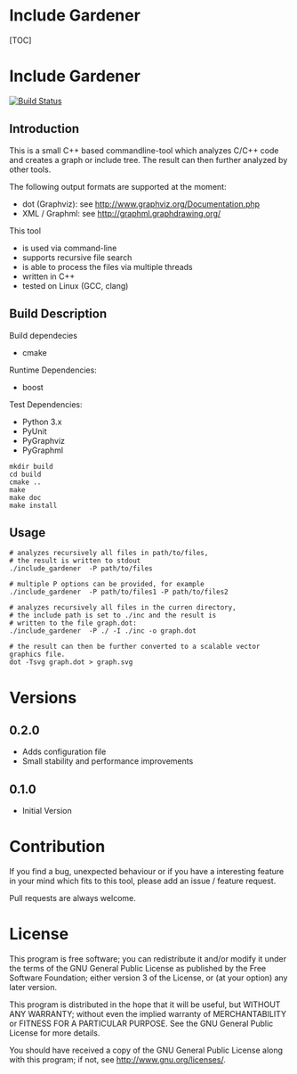 Include Gardener
=================
[TOC]

Include Gardener
=================

[![Build Status](https://travis-ci.org/feddischson/include_gardener.svg?branch=master)](https://travis-ci.org/feddischson/include_gardener)


Introduction
-------------
This is a small C++ based commandline-tool which analyzes C/C++ code
and creates a graph or include tree.
The result can then further analyzed by other tools.

The following output formats are supported at the moment:
 - dot (Graphviz): see http://www.graphviz.org/Documentation.php
 - XML / Graphml: see http://graphml.graphdrawing.org/

This tool
 - is used via command-line
 - supports recursive file search
 - is able to process the files via multiple threads
 - written in C++
 - tested on Linux (GCC, clang)



Build Description
-----------------

Build dependecies
 - cmake

Runtime Dependencies:
 - boost

Test Dependencies:
 - Python 3.x
 - PyUnit
 - PyGraphviz
 - PyGraphml

```
mkdir build
cd build
cmake ..
make
make doc
make install
```


Usage
-------
```
# analyzes recursively all files in path/to/files,
# the result is written to stdout
./include_gardener  -P path/to/files

# multiple P options can be provided, for example
./include_gardener  -P path/to/files1 -P path/to/files2

# analyzes recursively all files in the curren directory,
# the include path is set to ./inc and the result is
# written to the file graph.dot:
./include_gardener  -P ./ -I ./inc -o graph.dot

# the result can then be further converted to a scalable vector graphics file.
dot -Tsvg graph.dot > graph.svg
```

Versions
============

0.2.0
------
 - Adds configuration file
 - Small stability and performance improvements

0.1.0
------
 - Initial Version


Contribution
============

If you find a bug, unexpected behaviour or if you have a interesting feature
in your mind which fits to this tool, please add an issue / feature request.

Pull requests are always welcome.

License
============


This program is free software; you can redistribute it
and/or modify it under the terms of the GNU General Public
License as published by the Free Software Foundation;
either version 3 of the License, or (at your option)
any later version.

This program is distributed in the hope that it will
be useful, but WITHOUT ANY WARRANTY; without even the
implied warranty of MERCHANTABILITY or FITNESS FOR A
PARTICULAR PURPOSE. See the GNU General Public License
for more details.

You should have received a copy of the GNU General
Public License along with this program; if not, see
<http://www.gnu.org/licenses/>.

